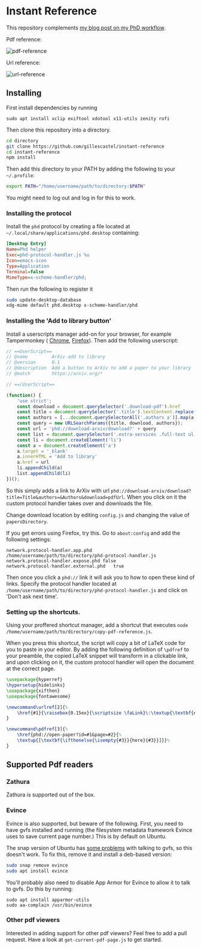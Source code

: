 # Instant Reference

This repository complements [my blog post on my PhD workflow](https://castel.dev/post/phd-workflow).

Pdf reference:

![pdf-reference](https://user-images.githubusercontent.com/7069691/162628728-099034c5-378b-421b-bbac-4cf35ab089aa.gif)

Url reference:

![url-reference](https://user-images.githubusercontent.com/7069691/162628882-309c98d0-5e66-4565-a9ed-a60975337317.gif)


## Installing 

First install dependencies by running

```
sudo apt install xclip exiftool xdotool x11-utils zenity rofi
```

Then clone this repository into a directory.
```bash
cd directory
git clone https://github.com/gillescastel/instant-reference
cd instant-reference
npm install
```


Then add this directory to your PATH by adding the following to your `~/.profile`:
```bash
export PATH="/home/username/path/to/directory:$PATH"
```

You might need to log out and log in for this to work.

### Installing the protocol

Install the `phd` protocol by creating a file located at `~/.local/share/applications/phd.desktop` containing:

```ini
[Desktop Entry]
Name=Phd helper
Exec=phd-protocol-handler.js %u
Icon=emacs-icon
Type=Application
Terminal=false
MimeType=x-scheme-handler/phd;
```

Then run the following to register it
```bash
sudo update-desktop-database
xdg-mime default phd.desktop x-scheme-handler/phd
```

### Installing the 'Add to library button'

Install a userscripts manager add-on for your browser, for example Tampermonkey (
[Chrome](https://chrome.google.com/webstore/detail/tampermonkey/dhdgffkkebhmkfjojejmpbldmpobfkfo?hl=en), [Firefox](https://addons.mozilla.org/en-US/firefox/addon/tampermonkey/)).
Then add the following userscript:
```javascript
// ==UserScript==
// @name         ArXiv add to library
// @version      0.1
// @description  Add a button to ArXiv to add a paper to your library
// @match        https://arxiv.org/*

// ==/UserScript==

(function() {
    'use strict';
    const download = document.querySelector('.download-pdf').href
    const title = document.querySelector('.title').textContent.replace(/^Title:/, '')
    const authors = [...document.querySelectorAll('.authors a')].map(a => a.textContent)
    const query = new URLSearchParams({title, download, authors});
    const url = 'phd://download-arxiv/download?' + query
    const list = document.querySelector('.extra-services .full-text ul')
    const li = document.createElement('li')
    const a = document.createElement('a')
    a.target = '_blank'
    a.innerHTML = 'Add to library'
    a.href = url
    li.appendChild(a)
    list.appendChild(li)
})();
```

So this simply adds a link to ArXiv with url `phd://download-arxiv/download?title=Title&authors=&Authors&download=pdfUrl`. When you click on it the custom protocol handler takes over and downloads the file.

Change download location by editing `config.js` and changing the value of `papersDirectory`.

If you get errors using Firefox, try this.
Go to `about:config` and add the following settings:

```
network.protocol-handler.app.phd	/home/username/path/to/directory/phd-protocol-handler.js	
network.protocol-handler.expose.phd	false	
network.protocol-handler.external.phd	true
```

Then once you click a `phd://` link it will ask you to how to open these kind of links. Specify the protocol handler located at `/home/username/path/to/directory/phd-protocol-handler.js` and click on 'Don't ask next time'.


### Setting up the shortcuts.

Using your proffered shortcut manager, add a shortcut that executes 
`node /home/username/path/to/directory/copy-pdf-reference.js`.

When you press this shortcut, the script will copy a bit of LaTeX code for you to paste in your editor.
By adding the following definition of `\pdfref` to your preamble, the copied LaTeX snippet will transform in a clickable link, and upon clicking on it, the custom protocol handler will open the document at the correct page.

```tex
\usepackage{hyperref}
\hypersetup{hidelinks}
\usepackage{xifthen}
\usepackage{fontawesome}

\newcommand\urlref[2]{%
    \href{#1}{\raisebox{0.15ex}{\scriptsize \faLink}\:\textup{\textbf{#2}}}%
}

\newcommand\pdfref[3]{%
    \href{phd://open-paper?id=#1&page=#2}{%
    \textup{[\textbf{\ifthenelse{\isempty{#3}}{here}{#3}}]}}%
}
```


## Supported Pdf readers

### Zathura

Zathura is supported out of the box.

### Evince

Evince is also supported, but beware of the following.
First, you need to have gvfs installed and running (the filesystem metadata framework Evince uses to save current page number.) This is by default on Ubuntu.

The snap version of Ubuntu has [some problems](https://gitlab.gnome.org/GNOME/evince/-/issues/1642#note_1409663) with talking to gvfs, so this doesn't work. To fix this, remove it and install a deb-based version:

```bash
sudo snap remove evince
sudo apt install evince
```

You'll probably also need to disable App Armor for Evince to allow it to talk to gvfs. Do this by running:

```
sudo apt install apparmor-utils
sudo aa-complain /usr/bin/evince
```

### Other pdf viewers

Interested in adding support for other pdf viewers? Feel free to add a pull request. Have a look at `get-current-pdf-page.js` to get started.
